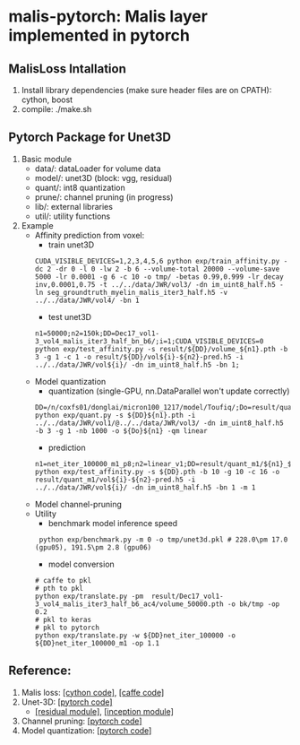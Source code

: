 # malis-pytorch: Malis layer implemented in pytorch
## MalisLoss Intallation
1. Install library dependencies (make sure header files are on CPATH): cython, boost
2. compile: ./make.sh

## Pytorch Package for Unet3D 
1. Basic module 
    - data/: dataLoader for volume data
    - model/: unet3D (block: vgg, residual)
    - quant/: int8 quantization
    - prune/: channel pruning (in progress)
    - lib/: external libraries
    - util/: utility functions
2. Example
    - Affinity prediction from voxel:
        * train unet3D
        ```
        CUDA_VISIBLE_DEVICES=1,2,3,4,5,6 python exp/train_affinity.py -dc 2 -dr 0 -l 0 -lw 2 -b 6 --volume-total 20000 --volume-save 5000 -lr 0.0001 -g 6 -c 10 -o tmp/ -betas 0.99,0.999 -lr_decay inv,0.0001,0.75 -t ../../data/JWR/vol3/ -dn im_uint8_half.h5 -ln seg_groundtruth_myelin_malis_iter3_half.h5 -v ../../data/JWR/vol4/ -bn 1  
        ```
        * test unet3D
        ```
        n1=50000;n2=150k;DD=Dec17_vol1-3_vol4_malis_iter3_half_bn_b6/;i=1;CUDA_VISIBLE_DEVICES=0 python exp/test_affinity.py -s result/${DD}/volume_${n1}.pth -b 3 -g 1 -c 1 -o result/${DD}/vol${i}-${n2}-pred.h5 -i ../../data/JWR/vol${i}/ -dn im_uint8_half.h5 -bn 1;
        ```
    - Model quantization
        * quantization (single-GPU, nn.DataParallel won't update correctly)
        ```
        DD=/n/coxfs01/donglai/micron100_1217/model/Toufiq/;Do=result/quant_m1/;n1=net_iter_100000_m1; python exp/quant.py -s ${DD}${n1}.pth -i ../../data/JWR/vol1/@../../data/JWR/vol3/ -dn im_uint8_half.h5 -b 3 -g 1 -nb 1000 -o ${Do}${n1} -qm linear
        ```
        * prediction
        ```
        n1=net_iter_100000_m1_p8;n2=linear_v1;DD=result/quant_m1/${n1}_${n2};i=2;CUDA_VISIBLE_DEVICES=0,1,2,3,4,5,6,7,8,9 python exp/test_affinity.py -s ${DD}.pth -b 10 -g 10 -c 16 -o result/quant_m1/vol${i}-${n2}-pred.h5 -i ../../data/JWR/vol${i}/ -dn im_uint8_half.h5 -bn 1 -m 1
        ```
    - Model channel-pruning
    - Utility
        * benchmark model inference speed
        ```
         python exp/benchmark.py -m 0 -o tmp/unet3d.pkl # 228.0\pm 17.0 (gpu05), 191.5\pm 2.8 (gpu06)
        ```
        * model conversion
        ```
        # caffe to pkl
        # pth to pkl
        python exp/translate.py -pm  result/Dec17_vol1-3_vol4_malis_iter3_half_b6_ac4/volume_50000.pth -o bk/tmp -op 0.2   
        # pkl to keras
        # pkl to pytorch
        python exp/translate.py -w ${DD}net_iter_100000 -o ${DD}net_iter_100000_m1 -op 1.1
        ```

## Reference:
1. Malis loss: [[cython code]](https://github.com/TuragaLab/malis), [[caffe code]](https://github.com/naibaf7/caffe/blob/master/src/caffe/layers/malis_loss_layer.cpp)
2. Unet-3D: [[pytorch code]](https://github.com/meetshah1995/pytorch-semseg/blob/master/ptsemseg/models/unet.py)
    - [[residual
      module]](https://github.com/pytorch/vision/blob/master/torchvision/models/resnet.py), [[inception module]](https://github.com/pytorch/vision/blob/master/torchvision/models/inception.py)
3. Channel pruning: [[pytorch code]](https://github.com/jacobgil/pytorch-pruning/prune.py)
4. Model quantization: [[pytorch code]](https://github.com/aaron-xichen/pytorch-playground/blob/master/utee/quant.py)
